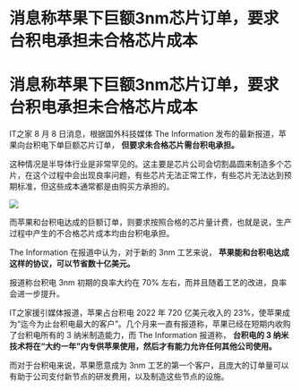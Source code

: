 # 消息称苹果下巨额3nm芯片订单，要求台积电承担未合格芯片成本

# 消息称苹果下巨额3nm芯片订单，要求台积电承担未合格芯片成本

IT之家 8 月 8 日消息，根据国外科技媒体 The Information 发布的最新报道，苹果向台积电下单巨额芯片订单，
**但要求未合格芯片需台积电承担。**

这种情况是半导体行业是非常罕见的。这主要是芯片公司会切割晶圆来制造多个芯片，在这个过程中会出现良率问题，有些芯片无法正常工作，有些芯片无法达到预期标准，但这些成本通常都是由购买方承担的。

![](https://inews.gtimg.com/om_bt/OYsR37Ivb4RSV_Do6SiX6uyN1Xl3QLAi7v6kWHpHQQX8UAA/1000)

而苹果和台积电达成的巨额订单，则要求按照合格的芯片量计费，也就是说，生产过程中产生的不合格芯片成本均由台积电承担。

The Information 在报道中认为，对于新的 3nm 工艺来说， **苹果能和台积电达成这样的协议，可以节省数十亿美元。**

报道称台积电 3nm 初期的良率大约在 70% 左右，而并且随着工艺的改进，良率会进一步提升。

IT之家援引媒体报道，苹果占台积电 2022 年 720 亿美元收入的
23%，使苹果成为“迄今为止台积电最大的客户”。几个月来一直有报道称，苹果已经在短期内收购了台积电所有的 3 纳米制造能力，而 The
Information 报道称， **台积电的 3 纳米技术将在“大约一年”内专供苹果使用，然后才有能力允许任何其他公司使用。**

而对于台积电来说，苹果愿意成为 3nm 工艺的第一个客户，且庞大的订单量可以有助于公司支付新节点的研发费用，以及制造这些节点的设施。

